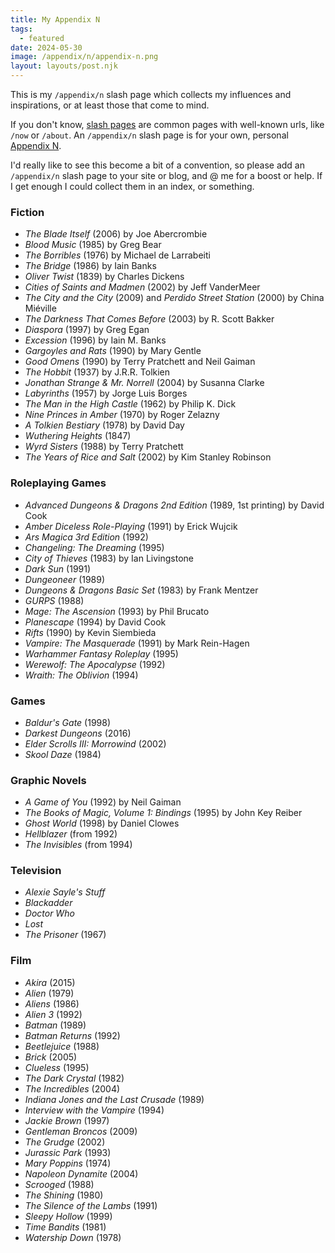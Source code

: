 ```yaml
---
title: My Appendix N
tags:
  - featured
date: 2024-05-30
image: /appendix/n/appendix-n.png
layout: layouts/post.njk
---
```

This is my `/appendix/n` slash page which collects my influences and inspirations, or at least those that come to mind.

If you don't know, [slash pages](https://slashpages.net/) are common pages with well-known urls, like `/now` or `/about`.  An `/appendix/n` slash page is for your own, personal [Appendix N](https://dungeonsdragons.fandom.com/wiki/Appendix_N).

 I'd really like to see this become a bit of a convention, so please add an `/appendix/n` slash page to your site or blog, and @ me for a boost or help. If I get enough I could collect them in an index, or something.

<section class="two-column">

### Fiction

  - *The Blade Itself* (2006) by Joe Abercrombie
  - *Blood Music* (1985) by Greg Bear
  - _The Borribles_ (1976) by Michael de Larrabeiti
  - _The Bridge_ (1986) by Iain Banks
  - *Oliver Twist* (1839) by Charles Dickens
  - *Cities of Saints and Madmen* (2002) by Jeff VanderMeer
  - *The City and the City* (2009) and _Perdido Street Station_ (2000) by China Miéville
  - *The Darkness That Comes Before* (2003) by R. Scott Bakker
  - *Diaspora* (1997) by Greg Egan
  - *Excession* (1996) by Iain M. Banks
  - _Gargoyles and Rats_ (1990) by Mary Gentle
  - *Good Omens* (1990) by Terry Pratchett and Neil Gaiman
  - _The Hobbit_ (1937) by J.R.R. Tolkien
  - _Jonathan Strange & Mr. Norrell_ (2004) by Susanna Clarke
  - *Labyrinths* (1957) by Jorge Luis Borges
  - *The Man in the High Castle* (1962) by Philip K. Dick
  - *Nine Princes in Amber* (1970) by Roger Zelazny
  - *A Tolkien Bestiary* (1978) by David Day
  - *Wuthering Heights* (1847)
  - _Wyrd Sisters_ (1988) by Terry Pratchett
  - *The Years of Rice and Salt* (2002) by Kim Stanley Robinson

### Roleplaying Games

  - *Advanced Dungeons & Dragons 2nd Edition* (1989, 1st printing) by David Cook
  - *Amber Diceless Role-Playing* (1991) by Erick Wujcik
  - *Ars Magica 3rd Edition* (1992)
  - _Changeling: The Dreaming_ (1995)
  - _City of Thieves_ (1983) by Ian Livingstone
  - *Dark Sun* (1991)
  - *Dungeoneer* (1989)
  - *Dungeons & Dragons Basic Set* (1983) by Frank Mentzer
  - *GURPS* (1988)
  - _Mage: The Ascension_ (1993) by Phil Brucato
  - _Planescape_ (1994) by David Cook
  - *Rifts* (1990) by Kevin Siembieda
  - _Vampire: The Masquerade_ (1991) by Mark Rein-Hagen
  - _Warhammer Fantasy Roleplay_ (1995)
  - _Werewolf: The Apocalypse_ (1992)
  - _Wraith: The Oblivion_ (1994)

### Games

  - *Baldur's Gate* (1998)
  - _Darkest Dungeons_ (2016)
  - _Elder Scrolls III: Morrowind_ (2002)
  - *Skool Daze* (1984)

### Graphic Novels

* *A Game of You* (1992) by Neil Gaiman
* *The Books of Magic, Volume 1: Bindings* (1995) by John Key Reiber
* *Ghost World* (1998) by Daniel Clowes
* *Hellblazer* (from 1992)
* *The Invisibles* (from 1994)

### Television

  - *Alexie Sayle's Stuff*
  - *Blackadder*
  - _Doctor Who_
  - *Lost*
  - *The Prisoner* (1967)

### Film

  - *Akira* (2015)
  - *Alien* (1979)
  - *Aliens* (1986)
  - *Alien 3* (1992)
  - *Batman* (1989)
  - *Batman Returns* (1992)
  - *Beetlejuice* (1988)
  - *Brick* (2005)
  - *Clueless* (1995)
  - *The Dark Crystal* (1982)
  - *The Incredibles* (2004)
  - *Indiana Jones and the Last Crusade* (1989)
  - *Interview with the Vampire* (1994)
  - *Jackie Brown* (1997)
  - *Gentleman Broncos* (2009)
  - *The Grudge* (2002)
  - *Jurassic Park* (1993)
  - *Mary Poppins* (1974)
  - *Napoleon Dynamite* (2004)
  - _Scrooged_ (1988)
  - *The Shining* (1980)
  - *The Silence of the Lambs* (1991)
  - *Sleepy Hollow* (1999)
  - _Time Bandits_ (1981)
  - *Watership Down* (1978)

</section>
